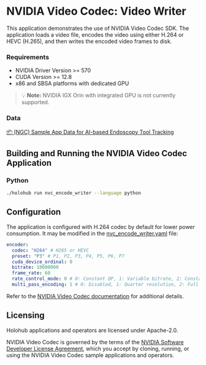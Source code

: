 # NVIDIA Video Codec: Video Writer

This application demonstrates the use of NVIDIA Video Codec SDK. The application loads a video file, encodes the video using either H.264 or HEVC (H.265), and then writes the encoded video frames to disk.

### Requirements

- NVIDIA Driver Version >= 570
- CUDA Version >= 12.8
- x86 and SBSA platforms with dedicated GPU

> 💡 **Note:** NVIDIA IGX Orin with integrated GPU is not currently supported.

### Data

[📦️ (NGC) Sample App Data for AI-based Endoscopy Tool Tracking](https://catalog.ngc.nvidia.com/orgs/nvidia/teams/clara-holoscan/resources/holoscan_endoscopy_sample_data)

## Building and Running the NVIDIA Video Codec Application

### Python

```bash
./holohub run nvc_encode_writer --language python
```

## Configuration

The application is configured with H.264 codec by default for lower power consumption. It may be modified in the [nvc_encode_writer.yaml](./nvc_encode_writer.yaml) file:

```yaml
encoder:
  codec: "H264" # H265 or HEVC
  preset: "P3" # P1, P2, P3, P4, P5, P6, P7
  cuda_device_ordinal: 0
  bitrate: 10000000
  frame_rate: 60
  rate_control_mode: 0 # 0: Constant QP, 1: Variable bitrate, 2: Constant bitrate
  multi_pass_encoding: 1 # 0: Disabled, 1: Quarter resolution, 2: Full resolution
```

Refer to the [NVIDIA Video Codec documentation](https://docs.nvidia.com/video-technologies/video-codec-sdk/13.0/nvenc-video-encoder-api-prog-guide/) for additional details.

## Licensing

Holohub applications and operators are licensed under Apache-2.0.

NVIDIA Video Codec is governed by the terms of the [NVIDIA Software Developer License Agreement](https://developer.nvidia.com/designworks/sdk-samples-tools-software-license-agreement), which you accept by cloning, running, or using the NVIDIA Video Codec sample applications and operators.
